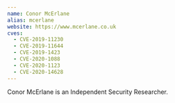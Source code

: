 ```yaml
---
name: Conor McErlane
alias: mcerlane
website: https://www.mcerlane.co.uk
cves:
  - CVE-2019-11230
  - CVE-2019-11644
  - CVE-2019-1423
  - CVE-2020-1088
  - CVE-2020-1123
  - CVE-2020-14628
---
```

Conor McErlane is an Independent Security Researcher.